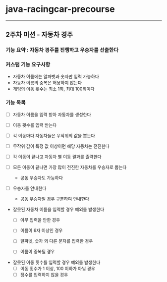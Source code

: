 # java-racingcar-precourse

---

## 2주차 미션 - 자동차 경주
### 기능 요약 : 자동차 경주를 진행하고 우승자를 선출한다
### 커스텀 기능 요구사항
- 자동차 이름에는 알파벳과 숫자만 입력 가능하다
- 자동차 이름의 중복은 허용하지 않는다
- 게임의 이동 횟수는 최소 1회, 최대 100회이다
### 기능 목록
- [ ] 자동차 이름을 입력 받아 자동차를 생성한다
  

- [ ] 이동 횟수를 입력 받는다
   

- [ ] 각 이동마다 자동차들은 무작위의 값을 뽑는다
  

- [ ] 무작위 값이 특정 값 이상이면 해당 자동차는 전진한다
  

- [ ] 각 이동이 끝나고 자동차 별 이동 결과를 출력한다
  

- [ ] 모든 이동이 끝나면 가장 많이 전진한 자동차를 우승자로 뽑는다
  - 공동 우승자도 가능하다
  

- [ ] 우승자를 안내한다
  - 공동 우승자일 경우 구분하여 안내한다
  

- 잘못된 자동차 이름을 입력할 경우 예외를 발생한다
  - [ ] 아무 입력을 안한 경우
  - [ ] 이름이 6자 이상인 경우
  - [ ] 알파벳, 숫자 외 다른 문자를 입력한 경우
  - [ ] 이름이 중복될 경우
  

- 잘못된 이동 횟수를 입력할 경우 예외를 발생한다
  - [ ] 이동 횟수가 1 이상, 100 이하가 아닐 경우
  - [ ] 정수를 입력하지 않을 경우